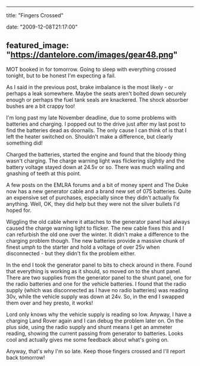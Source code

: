 
---
title: "Fingers Crossed"

date: "2009-12-08T21:17:00"

featured_image: "https://dantelore.com/images/gear48.png"
---


MOT booked in for tomorrow.  Going to sleep with everything crossed tonight, but to be honest I'm expecting a fail.

As I said in the previous post, brake imbalance is the most likely - or perhaps a leak somewhere.  Maybe the seats aren't bolted down securely enough or perhaps the fuel tank seals are knackered.  The shock absorber bushes are a bit crappy too!

I'm long past my late November deadline, due to some problems with batteries and charging.  I popped out to the drive just after my last post to find the batteries dead as <span>doornails</span>.  The only cause I can think of is that I left the heater switched on.  Shouldn't make a difference, but clearly something did!

Charged the batteries, started the engine and found that the bloody thing wasn't charging.  The charge warning light was flickering slightly and the battery voltage stayed down at 24.5v or so.   There was much wailing and gnashing of teeth at this point.

A few posts on the <span>EMLRA</span> forums and a bit of money spent and The Duke now has a new generator cable and a brand new set of 075 batteries.  Quite an expensive set of purchases, especially since they didn't actually fix anything.  Well, OK, they did help but they were not the silver bullets I'd hoped for.

Wiggling the old cable where it attaches to the generator panel had always caused the charge warning light to flicker.  The new cable fixes this and I can refurbish the old one over the winter.  It didn't make a difference to the charging problem though.  The new batteries provide a massive chunk of finest <span style="font-style: italic;"><span>umph</span> </span>to the starter and hold a voltage of over 25v when disconnected - but they didn't fix the problem either.

In the end I took the generator panel to bits to check around in there.  Found that everything is working as it should, so moved on to the shunt panel.  There are two supplies from the generator panel to the shunt panel, one for the radio batteries and one for the vehicle batteries.  I found that the radio supply (which was disconnected as I have no radio batteries) was reading 30v, while the vehicle supply was down at 24v.  So, in the end I swapped them over and hey presto, it works!

Lord only knows why the vehicle supply is reading so low.  Anyway, I have a charging Land Rover again and I can debug the problem later on.  On the plus side, using the radio supply and shunt means I get an ammeter reading, showing the current passing from generator to batteries.  Looks cool and actually gives me some feedback about what's going on.

Anyway, that's why I'm so late.  Keep those fingers crossed and I'll report back tomorrow!